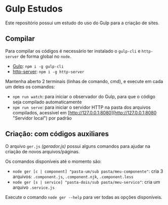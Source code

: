 # Gulp Estudos

Este repositório possui um estudo do uso do Gulp para a criação de sites.

## Compilar

Para compilar os códigos é necessário ter instalado o `gulp-cli` e `http-server` de forma global no `node`.

- [Gulp](https://gulpjs.com/ "Página do Gulp"): `npm i -g gulp-cli`
- [http-server](https://www.npmjs.com/package/http-server "Página do NPM http-server"): `npm i -g http-server`

Mantenha aberto 2 terminais (linhas de comando, cmd), e execute em cada um deles os comandos:
- `npm run watch`: para iniciar o observador do Gulp, para que o código seja compilado automaticamente
- `npm run serve`: para iniciar o servidor HTTP na pasta dos arquivos compilados, acessível em [http://127.0.0.1:8080](http://127.0.0.1:8080 "Servidor local") por padrão

## Criação: com códigos auxiliares

O arquivo `ger.js` *(gerador.js)* possui alguns comandos para ajudar na criação de novos arquivos/páginas.

Os comandos disponíveis até o momento são:
- `node ger [c | component] "pasta-um/sub pasta/meu-componente"`: cria 3 arquivos:  `.component.js`, `.component.njk`, `.component.less`
- `node ger [s | service] "pasta-dois/sub pasta/meu-servico"`: cria um arquivo `.service.js`

Execute o comando `node ger --help` para ver todas as opções disponíveis.
